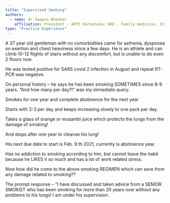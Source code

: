 ```yaml
---
title: "Supervised Smoking"
authors:
  - name: Dr Swapna Bhaskar
    affiliation: President - AFPI Karnataka; HOD - Family medicine, St. Philomena's Hospital
type: "Practice Experience"
---
```


A 37 year old gentleman with no comorbidities came for asthenia, dyspnoea on exertion and chest heaviness since a few days. He is an athlete and can climb 10-12 flights of stairs without any discomfort, but is unable to do even 2 floors now.

He was tested positive for SARS covid 2 infection in August and repeat RT-PCR was negative. 

On personal history – he says he has been smoking SOMETIMES since 8-9 years. “And how many per day?!” was my immediate query. 

Smokes for one year and complete abstinence for the next year

Starts with 2-3 per day and keeps increasing slowly to one pack per day.

Takes a glass of orange or musambi juice which protects the lungs from the damage of smoking!

And stops after one year to cleanse his lung! 

His next due date to start is Feb. 9 th 2021, currently is abstinence year. 

Has no addiction to smoking according to him, but cannot leave the habit because he LIKES it so much and has a lot of work related stress. 

Now how did he come to the above smoking REGIMEN which can save from any damage related to smoking??

The prompt response – “I have discussed and taken advice from a SENIOR SMOKIST who has been smoking for more than 20 years now without any problems to his lungs! I am under his supervision.
